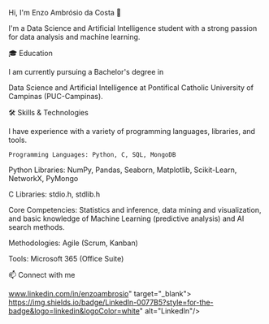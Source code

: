 Hi, I'm Enzo Ambrósio da Costa 👋

I'm a Data Science and Artificial Intelligence student with a strong passion for data analysis and machine learning. 

🎓 Education

I am currently pursuing a Bachelor's degree in 

Data Science and Artificial Intelligence at Pontifical Catholic University of Campinas (PUC-Campinas).

🛠️ Skills & Technologies

I have experience with a variety of programming languages, libraries, and tools.

    Programming Languages: Python, C, SQL, MongoDB 

Python Libraries: NumPy, Pandas, Seaborn, Matplotlib, Scikit-Learn, NetworkX, PyMongo 

C Libraries: stdio.h, stdlib.h 

Core Competencies: Statistics and inference, data mining and visualization, and basic knowledge of Machine Learning (predictive analysis) and AI search methods. 

Methodologies: Agile (Scrum, Kanban) 

Tools: Microsoft 365 (Office Suite) 

📫 Connect with me

www.linkedin.com/in/enzoambrosio" target="_blank">
https://img.shields.io/badge/LinkedIn-0077B5?style=for-the-badge&logo=linkedin&logoColor=white" alt="LinkedIn"/>
